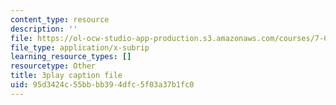 ```yaml
---
content_type: resource
description: ''
file: https://ol-ocw-studio-app-production.s3.amazonaws.com/courses/7-01sc-fundamentals-of-biology-fall-2011/95d3424c55bbbb394dfc5f03a37b1fc0_OBloWTHFPZc.srt
file_type: application/x-subrip
learning_resource_types: []
resourcetype: Other
title: 3play caption file
uid: 95d3424c-55bb-bb39-4dfc-5f03a37b1fc0
---
```

